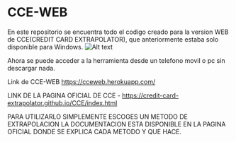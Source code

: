 # CCE-WEB


En este repositorio se encuentra todo el codigo creado para la version WEB de CCE(CREDIT CARD EXTRAPOLATOR), que anteriormente estaba solo disponible para Windows.
![Alt text](https://ibb.co/3FQ4cHC "Captura de web")

Ahora se puede acceder a la herramienta desde un telefono movil o pc sin descargar nada.

Link de CCE-WEB https://cceweb.herokuapp.com/ 


LINK DE LA PAGINA OFICIAL DE CCE - https://credit-card-extrapolator.github.io/CCE/index.html

PARA UTILIZARLO SIMPLEMENTE ESCOGES UN METODO DE EXTRAPOLACION LA DOCUMENTACION ESTA DISPONIBLE EN LA PAGINA OFICIAL DONDE SE EXPLICA CADA METODO Y QUE HACE.

